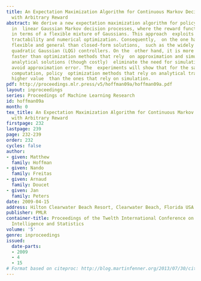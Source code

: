 ```yaml
---
title: An Expectation Maximization Algorithm for Continuous Markov Decision Processes
  with Arbitrary Reward
abstract: We derive a new expectation maximization algorithm for policy optimization
  in  linear Gaussian Markov decision processes, where the reward function is  parameterised
  in terms of a flexible mixture of Gaussians. This approach  exploits both analytical
  tractability and numerical optimization. Consequently,  on the one hand, it is more
  flexible and general than closed-form solutions,  such as the widely used linear
  quadratic Gaussian (LQG) controllers. On the  other hand, it is more accurate and
  faster than optimization methods that rely  on approximation and simulation. Partial
  analytical solutions (though costly)  eliminate the need for simulation and, hence,
  avoid approximation error. The  experiments will show that for the same cost of
  computation, policy  optimization methods that rely on analytical tractability have
  higher value  than the ones that rely on simulation.
pdf: http://proceedings.mlr.press/v5/hoffman09a/hoffman09a.pdf
layout: inproceedings
series: Proceedings of Machine Learning Research
id: hoffman09a
month: 0
tex_title: An Expectation Maximization Algorithm for Continuous Markov Decision Processes
  with Arbitrary Reward
firstpage: 232
lastpage: 239
page: 232-239
order: 232
cycles: false
author:
- given: Matthew
  family: Hoffman
- given: Nando
  family: Freitas
- given: Arnaud
  family: Doucet
- given: Jan
  family: Peters
date: 2009-04-15
address: Hilton Clearwater Beach Resort, Clearwater Beach, Florida USA
publisher: PMLR
container-title: Proceedings of the Twelth International Conference on Artificial
  Intelligence and Statistics
volume: '5'
genre: inproceedings
issued:
  date-parts:
  - 2009
  - 4
  - 15
# Format based on citeproc: http://blog.martinfenner.org/2013/07/30/citeproc-yaml-for-bibliographies/
---
```

